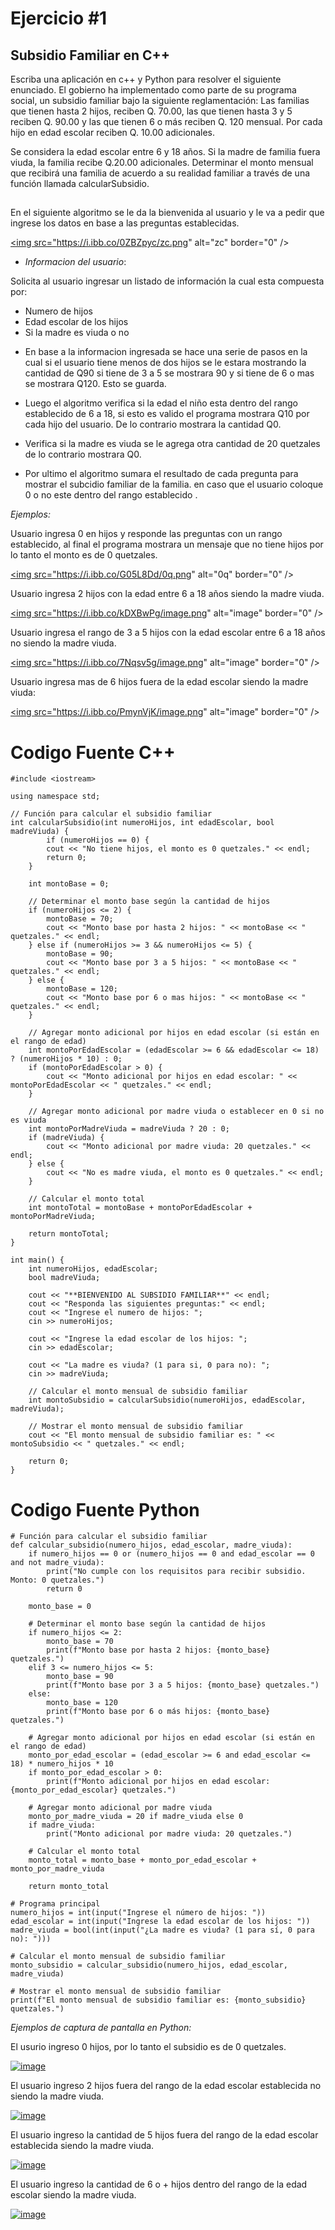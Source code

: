 # Ejercicio #1

## Subsidio Familiar en C++

Escriba una aplicación en c++ y Python para resolver el siguiente enunciado. El gobierno ha implementado como parte de su programa social, un subsidio familiar bajo la siguiente reglamentación: Las familias que tienen hasta 2 hijos, reciben Q. 70.00, las que tienen hasta 3 y 5 reciben Q. 90.00 y las que tienen 6 o más reciben Q. 120 mensual. Por cada hijo en edad escolar reciben Q. 10.00 adicionales.

Se considera la edad escolar entre 6 y 18 años. Si la madre de familia fuera viuda, la familia recibe Q.20.00 adicionales. Determinar el monto mensual que recibirá una familia de acuerdo a su realidad familiar a través de una función llamada calcularSubsidio.
##
En el siguiente algoritmo se le da la bienvenida al usuario y le va a pedir que ingrese los datos en base a las preguntas establecidas.

<a href="https://imgbb.com/"><img src="https://i.ibb.co/0ZBZpyc/zc.png" alt="zc" border="0" /></a>

- *Informacion del usuario*:

 Solicita al usuario ingresar un listado de información la cual esta compuesta por: 
  * Numero de hijos
  * Edad escolar de los hijos 
  * Si la madre es viuda o no

  - En base a la informacion ingresada se hace una serie de pasos en la cual si el usuario tiene menos de dos hijos se le estara mostrando la cantidad de Q90 si tiene de 3 a 5 se mostrara 90 y si tiene de 6 o mas se mostrara Q120. Esto se guarda.
* Luego el algoritmo verifica si la edad el niño esta dentro del rango establecido de 6 a 18, si esto es valido el programa mostrara Q10 por cada hijo del usuario. De lo contrario mostrara la cantidad Q0.

* Verifica si la madre es viuda se le agrega otra cantidad de 20 quetzales de lo contrario mostrara Q0.

* Por ultimo el algoritmo sumara el resultado de cada pregunta para mostrar el subcidio familiar de la familia. 
    en caso que el usuario coloque 0 o no este dentro del rango establecido .

*Ejemplos:*

Usuario ingresa 0 en hijos y responde las preguntas con un rango establecido, al final el programa mostrara un mensaje que no tiene hijos por lo tanto el monto es de 0 quetzales. 

<a href="https://imgbb.com/"><img src="https://i.ibb.co/G05L8Dd/0q.png" alt="0q" border="0" /></a>

Usuario ingresa 2 hijos con la edad entre 6 a 18 años siendo la madre viuda. 

<a href="https://imgbb.com/"><img src="https://i.ibb.co/kDXBwPg/image.png" alt="image" border="0" /></a>

Usuario ingresa el rango de 3 a 5 hijos con la edad escolar entre  6 a 18 años no siendo la madre viuda.

<a href="https://imgbb.com/"><img src="https://i.ibb.co/7Nqsv5g/image.png" alt="image" border="0" /></a>

Usuario ingresa mas de 6 hijos fuera de la edad escolar siendo la madre viuda:

<a href="https://imgbb.com/"><img src="https://i.ibb.co/PmynVjK/image.png" alt="image" border="0" /></a>

##
# Codigo Fuente C++

```
#include <iostream>

using namespace std;

// Función para calcular el subsidio familiar
int calcularSubsidio(int numeroHijos, int edadEscolar, bool madreViuda) {
	    if (numeroHijos == 0) {
        cout << "No tiene hijos, el monto es 0 quetzales." << endl;
        return 0;
    }
    
    int montoBase = 0;

    // Determinar el monto base según la cantidad de hijos
    if (numeroHijos <= 2) {
        montoBase = 70;
        cout << "Monto base por hasta 2 hijos: " << montoBase << " quetzales." << endl;
    } else if (numeroHijos >= 3 && numeroHijos <= 5) {
        montoBase = 90;
        cout << "Monto base por 3 a 5 hijos: " << montoBase << " quetzales." << endl;
    } else {
        montoBase = 120;
        cout << "Monto base por 6 o mas hijos: " << montoBase << " quetzales." << endl;
    }

    // Agregar monto adicional por hijos en edad escolar (si están en el rango de edad)
    int montoPorEdadEscolar = (edadEscolar >= 6 && edadEscolar <= 18) ? (numeroHijos * 10) : 0;
    if (montoPorEdadEscolar > 0) {
        cout << "Monto adicional por hijos en edad escolar: " << montoPorEdadEscolar << " quetzales." << endl;
    }

    // Agregar monto adicional por madre viuda o establecer en 0 si no es viuda
    int montoPorMadreViuda = madreViuda ? 20 : 0;
    if (madreViuda) {
        cout << "Monto adicional por madre viuda: 20 quetzales." << endl;
    } else {
        cout << "No es madre viuda, el monto es 0 quetzales." << endl;
    }

    // Calcular el monto total
    int montoTotal = montoBase + montoPorEdadEscolar + montoPorMadreViuda;

    return montoTotal;
}

int main() {
    int numeroHijos, edadEscolar;
    bool madreViuda;

	cout << "**BIENVENIDO AL SUBSIDIO FAMILIAR**" << endl;
	cout << "Responda las siguientes preguntas:" << endl;
    cout << "Ingrese el numero de hijos: ";
    cin >> numeroHijos;

    cout << "Ingrese la edad escolar de los hijos: ";
    cin >> edadEscolar;

    cout << "La madre es viuda? (1 para si, 0 para no): ";
    cin >> madreViuda;

    // Calcular el monto mensual de subsidio familiar
    int montoSubsidio = calcularSubsidio(numeroHijos, edadEscolar, madreViuda);

    // Mostrar el monto mensual de subsidio familiar
    cout << "El monto mensual de subsidio familiar es: " << montoSubsidio << " quetzales." << endl;

    return 0;
}
```

# Codigo Fuente Python
```
# Función para calcular el subsidio familiar
def calcular_subsidio(numero_hijos, edad_escolar, madre_viuda):
    if numero_hijos == 0 or (numero_hijos == 0 and edad_escolar == 0 and not madre_viuda):
        print("No cumple con los requisitos para recibir subsidio. Monto: 0 quetzales.")
        return 0

    monto_base = 0

    # Determinar el monto base según la cantidad de hijos
    if numero_hijos <= 2:
        monto_base = 70
        print(f"Monto base por hasta 2 hijos: {monto_base} quetzales.")
    elif 3 <= numero_hijos <= 5:
        monto_base = 90
        print(f"Monto base por 3 a 5 hijos: {monto_base} quetzales.")
    else:
        monto_base = 120
        print(f"Monto base por 6 o más hijos: {monto_base} quetzales.")

    # Agregar monto adicional por hijos en edad escolar (si están en el rango de edad)
    monto_por_edad_escolar = (edad_escolar >= 6 and edad_escolar <= 18) * numero_hijos * 10
    if monto_por_edad_escolar > 0:
        print(f"Monto adicional por hijos en edad escolar: {monto_por_edad_escolar} quetzales.")

    # Agregar monto adicional por madre viuda
    monto_por_madre_viuda = 20 if madre_viuda else 0
    if madre_viuda:
        print("Monto adicional por madre viuda: 20 quetzales.")

    # Calcular el monto total
    monto_total = monto_base + monto_por_edad_escolar + monto_por_madre_viuda

    return monto_total

# Programa principal
numero_hijos = int(input("Ingrese el número de hijos: "))
edad_escolar = int(input("Ingrese la edad escolar de los hijos: "))
madre_viuda = bool(int(input("¿La madre es viuda? (1 para sí, 0 para no): ")))

# Calcular el monto mensual de subsidio familiar
monto_subsidio = calcular_subsidio(numero_hijos, edad_escolar, madre_viuda)

# Mostrar el monto mensual de subsidio familiar
print(f"El monto mensual de subsidio familiar es: {monto_subsidio} quetzales.")
```
*Ejemplos de captura de pantalla en Python:*

El usurio ingreso 0 hijos, por lo tanto el subsidio es de 0 quetzales.

<a href="https://imgbb.com/"><img src="https://i.ibb.co/qjbTzJK/image.png" alt="image" border="0" /></a>

El usuario ingreso 2 hijos fuera del rango de la edad escolar establecida no siendo la madre viuda. 

<a href="https://imgbb.com/"><img src="https://i.ibb.co/G96RrZX/image.png" alt="image" border="0" /></a>

El usuario ingreso la cantidad de 5 hijos fuera del rango de la edad escolar establecida siendo la madre viuda. 

<a href="https://imgbb.com/"><img src="https://i.ibb.co/rsgB0fk/image.png" alt="image" border="0" /></a>

El usuario ingreso la cantidad de 6 o + hijos dentro del rango de la edad escolar siendo la madre viuda. 

<a href="https://imgbb.com/"><img src="https://i.ibb.co/D1zSK0M/image.png" alt="image" border="0" /></a>
